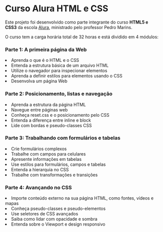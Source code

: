 # Curso Alura HTML e CSS

<p>Este projeto foi desenvolvido como parte integrante do curso <b>HTML5 e CSS3</b> da escola <a href="https://www.alura.com.br/">Alura</a>, ministrado pelo professor Pedro Marins.</p>
<p>O curso tem a carga horária total de 32 horas e está dividido em 4 módulos:</p>

<h3>Parte 1: A primeira página da Web</h3>

<li>Aprenda o que é o HTML e o CSS</li>
<li>Entenda a estrutura básica de um arquivo HTML</li>
<li>Utilize o navegador para inspecionar elementos</li>
<li>Aprenda a definir estilos para elementos usando o CSS</li>
<li>Desenvolva um página Web</li>

<h3>Parte 2: Posicionamento, listas e navegação</h3>

<li>Aprenda a estrutura da página HTML</li>
<li>Navegue entre páginas web</li>
<li>Conheça reset.css e o posicionamento pelo CSS</li>
<li>Entenda a diferença entre inline e block</li>
<li>Lide com bordas e pseudo-classes CSS</li>

<h3>Parte 3: Trabalhando com formulários e tabelas</h3>

<li>Crie formulários complexos</li>
<li>Trabalhe com campos para celulares</li>
<li>Apresente informações em tabelas</li>
<li>Use estilos para formulários, campos e tabelas</li>
<li>Entenda a hierarquia no CSS</li>
<li>Trabalhe com transformações e transições</li>

<h3>Parte 4: Avançando no CSS</h3>

<li>Importe conteúdo externo na sua página HTML, como fontes, vídeos e mapas</li>
<li>Conheça pseudo-classes e pseudo-elementos</li>
<li>Use seletores de CSS avançados</li>
<li>Saiba como lidar com opacidade e sombra</li>
<li>Entenda sobre o Viewport e design responsivo</li>
